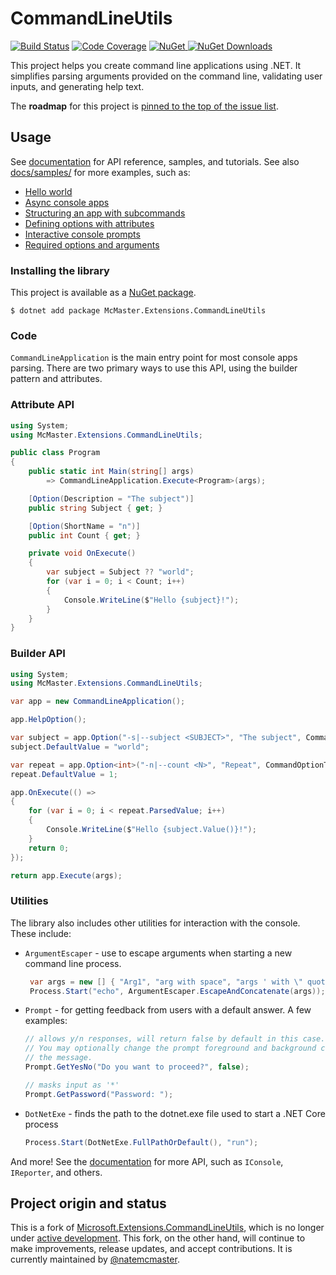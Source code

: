 CommandLineUtils
================

[![Build Status][ci-badge]][ci] [![Code Coverage][codecov-badge]][codecov]
[![NuGet][nuget-badge] ![NuGet Downloads][nuget-download-badge]][nuget]

[ci]: https://github.com/natemcmaster/CommandLineUtils/actions?query=workflow%3ACI+branch%3Amain
[ci-badge]: https://github.com/natemcmaster/CommandLineUtils/workflows/CI/badge.svg
[codecov]: https://codecov.io/gh/natemcmaster/CommandLineUtils
[codecov-badge]: https://codecov.io/gh/natemcmaster/CommandLineUtils/branch/main/graph/badge.svg?token=l6uSsHZ8nA
[nuget]: https://www.nuget.org/packages/McMaster.Extensions.CommandLineUtils/
[nuget-badge]: https://img.shields.io/nuget/v/McMaster.Extensions.CommandLineUtils.svg?style=flat-square
[nuget-download-badge]: https://img.shields.io/nuget/dt/McMaster.Extensions.CommandLineUtils?style=flat-square

This project helps you create command line applications using .NET.
It simplifies parsing arguments provided on the command line, validating
user inputs, and generating help text.

The **roadmap** for this project is [pinned to the top of the issue list](https://github.com/natemcmaster/CommandLineUtils/issues/).

## Usage

See [documentation](https://natemcmaster.github.io/CommandLineUtils/) for API reference, samples, and tutorials.
See also [docs/samples/](./docs/samples/) for more examples, such as:

 - [Hello world](./docs/samples/hello-world/)
 - [Async console apps](./docs/samples/helloworld-async/)
 - [Structuring an app with subcommands](./docs/samples/subcommands/)
 - [Defining options with attributes](./docs/samples/attributes/)
 - [Interactive console prompts](./docs/samples/interactive-prompts/)
 - [Required options and arguments](./docs/samples/validation/)


### Installing the library

This project is available as a [NuGet package][nuget].

```
$ dotnet add package McMaster.Extensions.CommandLineUtils
```

### Code
`CommandLineApplication` is the main entry point for most console apps parsing. There are two primary ways to use this API, using the builder pattern and attributes.


### Attribute API

```c#
using System;
using McMaster.Extensions.CommandLineUtils;

public class Program
{
    public static int Main(string[] args)
        => CommandLineApplication.Execute<Program>(args);

    [Option(Description = "The subject")]
    public string Subject { get; }

    [Option(ShortName = "n")]
    public int Count { get; }

    private void OnExecute()
    {
        var subject = Subject ?? "world";
        for (var i = 0; i < Count; i++)
        {
            Console.WriteLine($"Hello {subject}!");
        }
    }
}
```

### Builder API


```c#
using System;
using McMaster.Extensions.CommandLineUtils;

var app = new CommandLineApplication();

app.HelpOption();

var subject = app.Option("-s|--subject <SUBJECT>", "The subject", CommandOptionType.SingleValue);
subject.DefaultValue = "world";

var repeat = app.Option<int>("-n|--count <N>", "Repeat", CommandOptionType.SingleValue);
repeat.DefaultValue = 1;

app.OnExecute(() =>
{
    for (var i = 0; i < repeat.ParsedValue; i++)
    {
        Console.WriteLine($"Hello {subject.Value()}!");
    }
    return 0;
});

return app.Execute(args);
```

### Utilities

The library also includes other utilities for interaction with the console. These include:

- `ArgumentEscaper` - use to escape arguments when starting a new command line process.
    ```c#
     var args = new [] { "Arg1", "arg with space", "args ' with \" quotes" };
     Process.Start("echo", ArgumentEscaper.EscapeAndConcatenate(args));
    ```
 - `Prompt` - for getting feedback from users with a default answer.
   A few examples:
    ```c#
    // allows y/n responses, will return false by default in this case.
    // You may optionally change the prompt foreground and background color for
    // the message.
    Prompt.GetYesNo("Do you want to proceed?", false);

    // masks input as '*'
    Prompt.GetPassword("Password: ");
    ```
 - `DotNetExe` - finds the path to the dotnet.exe file used to start a .NET Core process
    ```c#
    Process.Start(DotNetExe.FullPathOrDefault(), "run");
    ```

And more! See the [documentation](https://natemcmaster.github.io/CommandLineUtils/) for more API, such as `IConsole`, `IReporter`, and others.

## Project origin and status

This is a fork of [Microsoft.Extensions.CommandLineUtils](https://github.com/aspnet/Common), which is no longer under [active development](https://github.com/aspnet/Common/issues/257). This fork, on the other hand, will continue to make improvements, release updates, and accept contributions. It is currently maintained by [@natemcmaster](https://github.com/natemcmaster).
